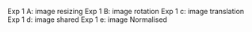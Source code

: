 Exp 1 A: image resizing
Exp 1 B: image rotation
Exp 1 c: image translation
Exp 1 d: image shared
Exp 1 e: image Normalised
